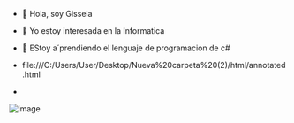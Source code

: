- 👋 Hola, soy Gissela
- 👀 Yo estoy interesada en la Informatica 
- 🌱 EStoy a´prendiendo el lenguaje de programacion de c#
- file:///C:/Users/User/Desktop/Nueva%20carpeta%20(2)/html/annotated.html


- 
![image](https://github.com/kevinpaizano/kevinpaizano/assets/133786553/6aef23e7-7a82-4b89-b5b6-411d1561c468)

